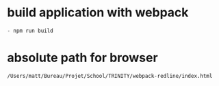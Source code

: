 # build application with webpack
    - npm run build
# absolute path for browser
    /Users/matt/Bureau/Projet/School/TRINITY/webpack-redline/index.html
    